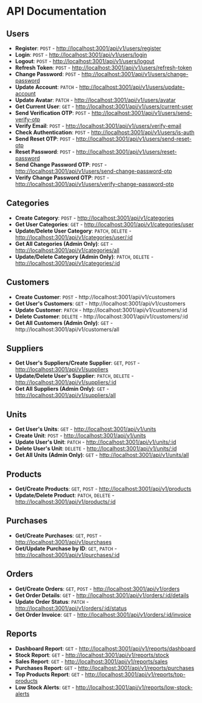 # API Documentation

## Users

- **Register**: `POST` - [http://localhost:3001/api/v1/users/register](http://localhost:3001/api/v1/users/register)
- **Login**: `POST` - [http://localhost:3001/api/v1/users/login](http://localhost:3001/api/v1/users/login)
- **Logout**: `POST` - [http://localhost:3001/api/v1/users/logout](http://localhost:3001/api/v1/users/logout)
- **Refresh Token**: `POST` - [http://localhost:3001/api/v1/users/refresh-token](http://localhost:3001/api/v1/users/refresh-token)
- **Change Password**: `POST` - [http://localhost:3001/api/v1/users/change-password](http://localhost:3001/api/v1/users/change-password)
- **Update Account**: `PATCH` - [http://localhost:3001/api/v1/users/update-account](http://localhost:3001/api/v1/users/update-account)
- **Update Avatar**: `PATCH` - [http://localhost:3001/api/v1/users/avatar](http://localhost:3001/api/v1/users/avatar)
- **Get Current User**: `GET` - [http://localhost:3001/api/v1/users/current-user](http://localhost:3001/api/v1/users/current-user)
- **Send Verification OTP**: `POST` - [http://localhost:3001/api/v1/users/send-verify-otp](http://localhost:3001/api/v1/users/send-verify-otp)
- **Verify Email**: `POST` - [http://localhost:3001/api/v1/users/verify-email](http://localhost:3001/api/v1/users/verify-email)
- **Check Authentication**: `POST` - [http://localhost:3001/api/v1/users/is-auth](http://localhost:3001/api/v1/users/is-auth)
- **Send Reset OTP**: `POST` - [http://localhost:3001/api/v1/users/send-reset-otp](http://localhost:3001/api/v1/users/send-reset-otp)
- **Reset Password**: `POST` - [http://localhost:3001/api/v1/users/reset-password](http://localhost:3001/api/v1/users/reset-password)
- **Send Change Password OTP**: `POST` - [http://localhost:3001/api/v1/users/send-change-password-otp](http://localhost:3001/api/v1/users/send-change-password-otp)
- **Verify Change Password OTP**: `POST` - [http://localhost:3001/api/v1/users/verify-change-password-otp](http://localhost:3001/api/v1/users/verify-change-password-otp)

## Categories

- **Create Category**: `POST` - [http://localhost:3001/api/v1/categories](http://localhost:3001/api/v1/categories)
- **Get User Categories**: `GET` - [http://localhost:3001/api/v1/categories/user](http://localhost:3001/api/v1/categories/user)
- **Update/Delete User Category**: `PATCH`, `DELETE` - [http://localhost:3001/api/v1/categories/user/:id](http://localhost:3001/api/v1/categories/user/:id)
- **Get All Categories (Admin Only)**: `GET` - [http://localhost:3001/api/v1/categories/all](http://localhost:3001/api/v1/categories/all)
- **Update/Delete Category (Admin Only)**: `PATCH`, `DELETE` - [http://localhost:3001/api/v1/categories/:id](http://localhost:3001/api/v1/categories/:id)

## Customers

- **Create Customer**: `POST` - http://localhost:3001/api/v1/customers
- **Get User's Customers**: `GET` - http://localhost:3001/api/v1/customers
- **Update Customer**: `PATCH` - http://localhost:3001/api/v1/customers/:id
- **Delete Customer**: `DELETE` - http://localhost:3001/api/v1/customers/:id
- **Get All Customers (Admin Only)**: `GET` - http://localhost:3001/api/v1/customers/all

## Suppliers

- **Get User's Suppliers/Create Supplier**: `GET`, `POST` - [http://localhost:3001/api/v1/suppliers](http://localhost:3001/api/v1/suppliers)
- **Update/Delete User's Supplier**: `PATCH`, `DELETE` - [http://localhost:3001/api/v1/suppliers/:id](http://localhost:3001/api/v1/suppliers/:id)
- **Get All Suppliers (Admin Only)**: `GET` - [http://localhost:3001/api/v1/suppliers/all](http://localhost:3001/api/v1/suppliers/all)

## Units

- **Get User's Units**: `GET` - [http://localhost:3001/api/v1/units](http://localhost:3001/api/v1/units)
- **Create Unit**: `POST` - [http://localhost:3001/api/v1/units](http://localhost:3001/api/v1/units)
- **Update User's Unit**: `PATCH` - [http://localhost:3001/api/v1/units/:id](http://localhost:3001/api/v1/units/:id)
- **Delete User's Unit**: `DELETE` - [http://localhost:3001/api/v1/units/:id](http://localhost:3001/api/v1/units/:id)
- **Get All Units (Admin Only)**: `GET` - [http://localhost:3001/api/v1/units/all](http://localhost:3001/api/v1/units/all)

## Products

- **Get/Create Products**: `GET`, `POST` - [http://localhost:3001/api/v1/products](http://localhost:3001/api/v1/products)
- **Update/Delete Product**: `PATCH`, `DELETE` - [http://localhost:3001/api/v1/products/:id](http://localhost:3001/api/v1/products/:id)

## Purchases

- **Get/Create Purchases**: `GET`, `POST` - [http://localhost:3001/api/v1/purchases](http://localhost:3001/api/v1/purchases)
- **Get/Update Purchase by ID**: `GET`, `PATCH` - [http://localhost:3001/api/v1/purchases/:id](http://localhost:3001/api/v1/purchases/:id)

## Orders

- **Get/Create Orders**: `GET`, `POST` - [http://localhost:3001/api/v1/orders](http://localhost:3001/api/v1/orders)
- **Get Order Details**: `GET` - [http://localhost:3001/api/v1/orders/:id/details](http://localhost:3001/api/v1/orders/:id/details)
- **Update Order Status**: `PATCH` - [http://localhost:3001/api/v1/orders/:id/status](http://localhost:3001/api/v1/orders/:id/status)
- **Get Order Invoice**: `GET` - [http://localhost:3001/api/v1/orders/:id/invoice](http://localhost:3001/api/v1/orders/:id/invoice)

## Reports

- **Dashboard Report**: `GET` - [http://localhost:3001/api/v1/reports/dashboard](http://localhost:3001/api/v1/reports/dashboard)
- **Stock Report**: `GET` - [http://localhost:3001/api/v1/reports/stock](http://localhost:3001/api/v1/reports/stock)
- **Sales Report**: `GET` - [http://localhost:3001/api/v1/reports/sales](http://localhost:3001/api/v1/reports/sales)
- **Purchases Report**: `GET` - [http://localhost:3001/api/v1/reports/purchases](http://localhost:3001/api/v1/reports/purchases)
- **Top Products Report**: `GET` - [http://localhost:3001/api/v1/reports/top-products](http://localhost:3001/api/v1/reports/top-products)
- **Low Stock Alerts**: `GET` - [http://localhost:3001/api/v1/reports/low-stock-alerts](http://localhost:3001/api/v1/reports/low-stock-alerts)
